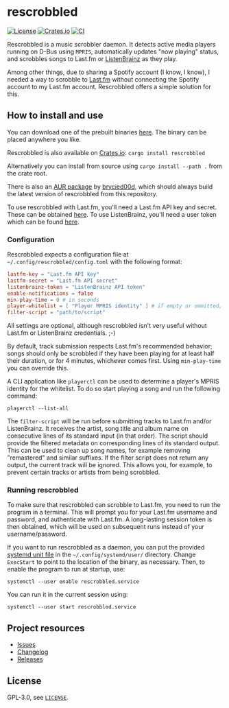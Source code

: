 # rescrobbled

[![License](https://img.shields.io/github/license/InputUsername/rescrobbled)](https://github.com/InputUsername/rescrobbled/blob/master/LICENSE)
[![Crates.io](https://img.shields.io/crates/v/rescrobbled)](https://crates.io/crates/rescrobbled)
[![CI](https://github.com/InputUsername/rescrobbled/actions/workflows/ci.yml/badge.svg)](https://github.com/InputUsername/rescrobbled/actions/workflows/ci.yml)

Rescrobbled is a music scrobbler daemon. It detects active media players running on D-Bus using `MPRIS`, automatically updates "now playing" status, and scrobbles songs to Last.fm or [ListenBrainz](https://listenbrainz.org) as they play.

Among other things, due to sharing a Spotify account (I know, I know), I needed a way to scrobble to [Last.fm](https://last.fm) without connecting the Spotify account to my Last.fm account. Rescrobbled offers a simple solution for this.

## How to install and use

You can download one of the prebuilt binaries [here](https://github.com/InputUsername/rescrobbled/releases). The binary can be placed anywhere you like.

Rescrobbled is also available on [Crates.io](https://crates.io/crates/rescrobbled): `cargo install rescrobbled`

Alternatively you can install from source using `cargo install --path .` from the crate root.

There is also an [AUR package](https://aur.archlinux.org/packages/rescrobbled-git/) by [brycied00d](https://github.com/brycied00d), which should always build the latest version of rescrobbled from this repository.

To use rescrobbled with Last.fm, you'll need a Last.fm API key and secret. These can be obtained [here](https://www.last.fm/api/account/create). To use ListenBrainz, you'll need a user token which can be found [here](https://listenbrainz.org/profile/).

### Configuration

Rescrobbled expects a configuration file at `~/.config/rescrobbled/config.toml` with the following format:
```toml
lastfm-key = "Last.fm API key"
lastfm-secret = "Last.fm API secret"
listenbrainz-token = "ListenBrainz API token"
enable-notifications = false
min-play-time = 0 # in seconds
player-whitelist = [ "Player MPRIS identity" ] # if empty or ommitted, will allow all players
filter-script = "path/to/script"
```

All settings are optional, although rescrobbled isn't very useful without Last.fm or ListenBrainz credentials. ;-)

By default, track submission respects Last.fm's recommended behavior; songs should only be scrobbled if they have been playing for at least half their duration, or for 4 minutes, whichever comes first. Using `min-play-time` you can override this.

A CLI application like `playerctl` can be used to determine a player's MPRIS identity for the whitelist. To do so start playing a song and run the following command:
```
playerctl --list-all
```

The `filter-script` will be run before submitting tracks to Last.fm and/or ListenBrainz.
It receives the artist, song title and album name on consecutive lines of its standard input
(in that order). The script should provide the filtered metadata on corresponding lines of its standard output.
This can be used to clean up song names, for example removing "remastered" and similar suffixes.
If the filter script does not return any output, the current track will be ignored.
This allows you, for example, to prevent certain tracks or artists from being scrobbled.

### Running rescrobbled

To make sure that rescrobbled can scrobble to Last.fm, you need to run the program in a terminal. This will prompt you for your Last.fm username and password, and authenticate with Last.fm. A long-lasting session token is then obtained, which will be used on subsequent runs instead of your username/password.

If you want to run rescrobbled as a daemon, you can put the provided [systemd unit file](https://github.com/InputUsername/rescrobbled/blob/master/rescrobbled.service) in the `~/.config/systemd/user/` directory.
Change `ExecStart` to point to the location of the binary, as necessary. Then, to enable the program to run at startup, use:
```
systemctl --user enable rescrobbled.service
```
You can run it in the current session using:
```
systemctl --user start rescrobbled.service
```

## Project resources

- [Issues](https://github.com/InputUsername/rescrobbled/issues)
- [Changelog](https://github.com/InputUsername/rescrobbled/blob/master/CHANGELOG.md)
- [Releases](https://github.com/InputUsername/rescrobbled/releases)

## License

GPL-3.0, see [`LICENSE`](https://github.com/InputUsername/rescrobbled/blob/master/LICENSE).
